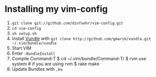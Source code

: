 # Installing my vim-config

1. `git clone git://github.com/dinfuehr/vim-config.git`
2. `cd vim-config`
3. `sh setup.sh`
4. Install [Vundle](https://github.com/gmarik/vundle) with `git clone http://github.com/gmarik/vundle.git ~/.vim/bundle/vundle`
5. Start VIM
6. Enter `:BundleInstall`
7. Compile Command-T
$ cd ~/.vim/bundle/Command-T/
$ rvm use system # if you are using rvm
$ rake make
8. Update Bundles with `,bu`
